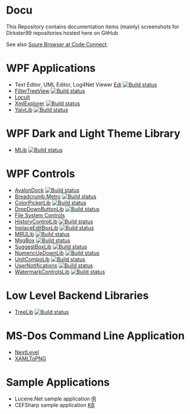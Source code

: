 # Docu
This Repository contains documentation items (mainly) screenshots for Dirkster99 repositories hosted here on GitHub

See also <a href="http://sourcebrowser.io/Browse/Dirkster99">Soure Browser at Code Connect</a>.

# WPF Applications
* Text Editor, UML Editor, Log4Net Viewer [Edi](https://github.com/Dirkster99/Edi) [![Build status](https://ci.appveyor.com/api/projects/status/7r06lm7v5o9xq7xj?svg=true)](https://ci.appveyor.com/project/Dirkster99/edi)
* [FilterTreeView](https://github.com/Dirkster99/FilterTreeView) [![Build status](https://ci.appveyor.com/api/projects/status/u762r32aupstrsph?svg=true)](https://ci.appveyor.com/project/Dirkster99/filtertreeview)
* [Locult](https://github.com/Dirkster99/Locult)
* [XmlExplorer](https://github.com/Dirkster99/XmlExplorer) [![Build status](https://ci.appveyor.com/api/projects/status/u762r32aupstrsph?svg=true)](https://ci.appveyor.com/project/Dirkster99/XmlExplorer)
* [YalvLib](https://github.com/Dirkster99/YalvLib) [![Build status](https://ci.appveyor.com/api/projects/status/u762r32aupstrsph?svg=true)](https://ci.appveyor.com/project/Dirkster99/YalvLib)

# WPF Dark and Light Theme Library
* [MLib](https://github.com/Dirkster99/MLib) [![Build status](https://ci.appveyor.com/api/projects/status/mhg80nk8ywbk9dat?svg=true)](https://ci.appveyor.com/project/Dirkster99/mlib)

# WPF Controls

* [AvalonDock](https://github.com/Dirkster99/AvalonDock) [![Build status](https://ci.appveyor.com/api/projects/status/kq2wyupx5hm7fok2?svg=true)](https://ci.appveyor.com/project/Dirkster99/avalondock)
* [Breadcrumb.Metro](https://github.com/Dirkster99/bm) [![Build status](https://ci.appveyor.com/api/projects/status/rbxt9vtsth75o87i?svg=true)](https://ci.appveyor.com/project/Dirkster99/bm)
* [ColorPickerLib](https://github.com/Dirkster99/ColorPickerLib) [![Build status](https://ci.appveyor.com/api/projects/status/0e19uif3f40tsppi?svg=true)](https://ci.appveyor.com/project/Dirkster99/colorpickerlib)
* [DropDownButtonLib](https://github.com/Dirkster99/DropDownButtonLib) [![Build status](https://ci.appveyor.com/api/projects/status/ie3dx7fa4vujwhgs?svg=true)](https://ci.appveyor.com/project/Dirkster99/dropdownbuttonlib)
* [File System Controls](https://github.com/Dirkster99/fsc)
* [HistoryControlLib](https://github.com/Dirkster99/HistoryControlLib) [![Build status](https://ci.appveyor.com/api/projects/status/b5aljj6ec5cn10c0/branch/master?svg=true)](https://ci.appveyor.com/project/Dirkster99/historycontrollib/branch/master)
* [InplaceEditBoxLib](https://github.com/Dirkster99/InplaceEditBoxLib) [![Build status](https://ci.appveyor.com/api/projects/status/7g6bx6uku9e1qow8?svg=true)](https://ci.appveyor.com/project/Dirkster99/inplaceeditboxlib)
* [MRULib](https://github.com/Dirkster99/MRULib) [![Build status](https://ci.appveyor.com/api/projects/status/hs63uymamjh9p34u?svg=true)](https://ci.appveyor.com/project/Dirkster99/mrulib)
* [MsgBox](https://github.com/Dirkster99/MsgBox) [![Build status](https://ci.appveyor.com/api/projects/status/0fsqyn7spal3ir2k?svg=true)](https://ci.appveyor.com/project/Dirkster99/msgbox)
* [SuggestBoxLib](https://github.com/Dirkster99/SuggestBoxLib) [![Build status](https://ci.appveyor.com/api/projects/status/0fsqyn7spal3ir2k?svg=true)](https://ci.appveyor.com/project/Dirkster99/SuggestBoxLib)
* [NumericUpDownLib](https://github.com/Dirkster99/NumericUpDownLib) [![Build status](https://img.shields.io/appveyor/ci/Dirkster99/NumericUpDownLib.svg)](https://ci.appveyor.com/project/Dirkster99/NumericUpDownLib)
* [UnitComboLib](https://github.com/Dirkster99/UnitComboLib) [![Build status](https://ci.appveyor.com/api/projects/status/8rmd1b9d35efwunj?svg=true)](https://ci.appveyor.com/project/Dirkster99/unitcombolib)
* [UserNotifications](https://github.com/Dirkster99/UserNotifications) [![Build status](https://ci.appveyor.com/api/projects/status/a4gtps078k9fnp9i?svg=true)](https://ci.appveyor.com/project/Dirkster99/usernotifications)
* [WatermarkControlsLib](https://github.com/Dirkster99/WatermarkControlsLib) [![Build status](https://ci.appveyor.com/api/projects/status/c44414w3s1ow8eb5?svg=true)](https://ci.appveyor.com/project/Dirkster99/watermarkcontrolslib)

# Low Level Backend Libraries
* [TreeLib](https://github.com/Dirkster99/TreeLib/) [![Build status](https://ci.appveyor.com/api/projects/status/de18xc6i431xnlvg?svg=true)](https://ci.appveyor.com/project/Dirkster99/treelib)

# MS-Dos Command Line Application
* [NextLevel](https://github.com/Dirkster99/NextLevel)
* [XAMLToPNG](https://github.com/Dirkster99/XAMLToPNG)

# Sample Applications
* Lucene.Net sample application [IR](https://github.com/Dirkster99/IR)
* CEFSharp sample application [KB](https://github.com/Dirkster99/KB)
